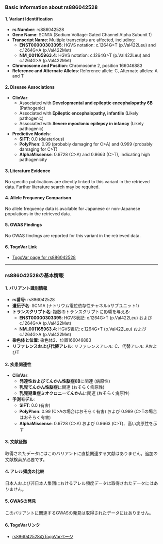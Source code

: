 ### Basic Information about rs886042528

#### 1. **Variant Identification**
- **rs Number**: rs886042528  
- **Gene Name**: SCN1A (Sodium Voltage-Gated Channel Alpha Subunit 1)  
- **Transcript Name**: Multiple transcripts are affected, including:
  - **ENST00000303395**: HGVS notation: c.1264G>T (p.Val422Leu) and c.1264G>A (p.Val422Met)
  - **NM_001165963.4**: HGVS notation: c.1264G>T (p.Val422Leu) and c.1264G>A (p.Val422Met)  
- **Chromosome and Position**: Chromosome 2, position 166046883  
- **Reference and Alternate Alleles**: Reference allele: C, Alternate alleles: A and T  

#### 2. **Disease Associations**
- **ClinVar**:  
  - Associated with **Developmental and epileptic encephalopathy 6B** (Pathogenic)  
  - Associated with **Epileptic encephalopathy, infantile** (Likely pathogenic)  
  - Associated with **Severe myoclonic epilepsy in infancy** (Likely pathogenic)  
- **Predictive Models**:  
  - **SIFT**: 0.0 (deleterious)  
  - **PolyPhen**: 0.99 (probably damaging for C>A) and 0.999 (probably damaging for C>T)  
  - **AlphaMissense**: 0.9728 (C>A) and 0.9663 (C>T), indicating high pathogenicity  

#### 3. **Literature Evidence**
No specific publications are directly linked to this variant in the retrieved data. Further literature search may be required.

#### 4. **Allele Frequency Comparison**
No allele frequency data is available for Japanese or non-Japanese populations in the retrieved data.

#### 5. **GWAS Findings**
No GWAS findings are reported for this variant in the retrieved data.

#### 6. **TogoVar Link**
- [TogoVar page for rs886042528](https://togovar.org/variant/tgv417503323)

---

### rs886042528の基本情報

#### 1. **バリアント識別情報**
- **rs番号**: rs886042528  
- **遺伝子名**: SCN1A (ナトリウム電位依存性チャネルαサブユニット1)  
- **トランスクリプト名**: 複数のトランスクリプトに影響を与える:
  - **ENST00000303395**: HGVS表記: c.1264G>T (p.Val422Leu) および c.1264G>A (p.Val422Met)
  - **NM_001165963.4**: HGVS表記: c.1264G>T (p.Val422Leu) および c.1264G>A (p.Val422Met)  
- **染色体と位置**: 染色体2、位置166046883  
- **リファレンスおよび代替アレル**: リファレンスアレル: C、代替アレル: AおよびT  

#### 2. **疾患関連性**
- **ClinVar**:  
  - **発達性およびてんかん性脳症6B**に関連 (病原性)  
  - **乳児てんかん性脳症**に関連 (おそらく病原性)  
  - **乳児期重症ミオクロニーてんかん**に関連 (おそらく病原性)  
- **予測モデル**:  
  - **SIFT**: 0.0 (有害)  
  - **PolyPhen**: 0.99 (C>Aの場合はおそらく有害) および 0.999 (C>Tの場合はおそらく有害)  
  - **AlphaMissense**: 0.9728 (C>A) および 0.9663 (C>T)、高い病原性を示す  

#### 3. **文献証拠**
取得されたデータにはこのバリアントに直接関連する文献はありません。追加の文献検索が必要です。

#### 4. **アレル頻度の比較**
日本人および非日本人集団におけるアレル頻度データは取得されたデータにはありません。

#### 5. **GWASの発見**
このバリアントに関連するGWASの発見は取得されたデータにはありません。

#### 6. **TogoVarリンク**
- [rs886042528のTogoVarページ](https://togovar.org/variant/tgv417503323)  

